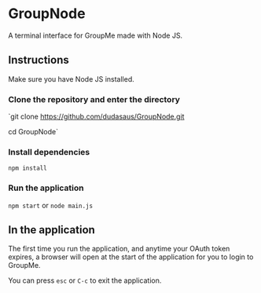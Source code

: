 # GroupNode
A terminal interface for GroupMe made with Node JS.

## Instructions
Make sure you have Node JS installed.
### Clone the repository and enter the directory
`git clone https://github.com/dudasaus/GroupNode.git

cd GroupNode`
### Install dependencies
`npm install`
### Run the application
`npm start` or `node main.js`

## In the application
The first time you run the application, and anytime your OAuth token expires, a browser will open at the start of the application for you to login to GroupMe.

You can press `esc` or `C-c` to exit the application.
